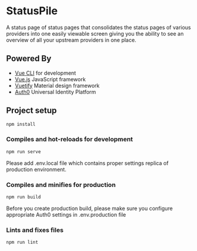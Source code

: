 # StatusPile

A status page of status pages that consolidates the status pages of various providers into one easily viewable screen giving you the ability to see an overview of all your upstream providers in one place.

## Powered By

- [Vue CLI](https://cli.vuejs.org/) for development
- [Vue.js](https://vuejs.org/) JavaScript framework
- [Vuetify](https://vuetifyjs.com/en/) Material design framework
- [Auth0](https://auth0.com/) Universal Identity Platform

## Project setup

```bash
npm install
```

### Compiles and hot-reloads for development

```bash
npm run serve
```

Please add .env.local file which contains proper settings replica of production environment.

### Compiles and minifies for production

```bash
npm run build
```

Before you create production build, please make sure you configure appropriate Auth0 settings in .env.production file

### Lints and fixes files

```bash
npm run lint
```
